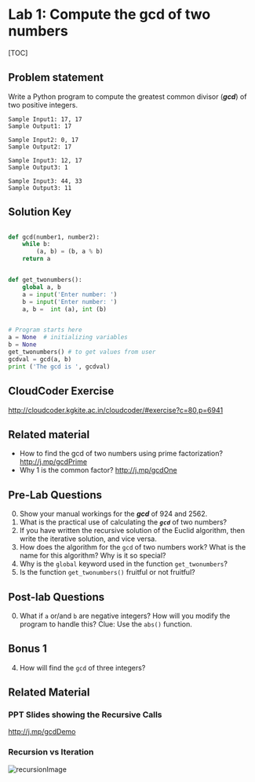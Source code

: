 
# Lab 1: Compute the gcd of two numbers 

[TOC]

## Problem statement 

Write a Python program to compute the greatest common divisor (***gcd***) of two positive integers.

	Sample Input1: 17, 17
	Sample Output1: 17
	
	Sample Input2: 0, 17
	Sample Output2: 17

	Sample Input3: 12, 17
	Sample Output3: 1 
		
	Sample Input3: 44, 33
	Sample Output3: 11



## Solution Key

```python 

def gcd(number1, number2):
    while b:
        (a, b) = (b, a % b)
    return a


def get_twonumbers():
    global a, b  
    a = input('Enter number: ')
    b = input('Enter number: ')
    a, b =  int (a), int (b)


# Program starts here
a = None  # initializing variables
b = None
get_twonumbers() # to get values from user 
gcdval = gcd(a, b) 
print ('The gcd is ', gcdval)

```


## CloudCoder Exercise 

http://cloudcoder.kgkite.ac.in/cloudcoder/#exercise?c=80,p=6941


## Related material 

- How to find the gcd of two numbers using prime factorization? http://j.mp/gcdPrime  
- Why 1 is the common factor? http://j.mp/gcdOne



## Pre-Lab Questions 

0. Show your manual workings for the ***gcd*** of 924 and 2562. 
1. What is the practical use of calculating the ***`gcd`*** of two numbers? 
2. If you have written the recursive solution of the Euclid algorithm, then write the iterative solution, and vice versa. 
3. How does the algorithm for the `gcd` of two numbers work? What is the name for this algorithm? Why is it so special? 
4. Why is the `global` keyword used in the function `get_twonumbers`? 
5. Is the function `get_twonumbers()` fruitful or not fruitful? 

## Post-lab Questions

0. What if `a` or/and `b` are negative integers? How will you modify the program to handle this?  Clue: Use the `abs()` function. 

## Bonus 1 
4. How will find the `gcd` of three integers? 

## Related Material 

### PPT Slides showing the Recursive Calls 
 http://j.mp/gcdDemo 

### Recursion vs Iteration

![recursionImage](http://i.imgur.com/vXBg7rb.png)